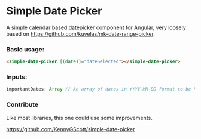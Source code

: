 # Simple Date Picker

A simple calendar based datepicker component for Angular, very loosely based on https://github.com/kuvelas/mk-date-range-picker.

### Basic usage:
```html
<simple-date-picker [(date)]="dateSelected"></simple-date-picker>
```

### Inputs:
```js
importantDates: Array // An array of dates in YYYY-MM-DD format to be highlighted on the calendar
```

### Contribute
Like most libraries, this one could use some improvements.

https://github.com/KennyGScott/simple-date-picker
